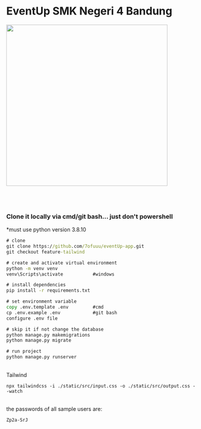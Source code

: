 # EventUp SMK Negeri 4 Bandung

<div>
<img src="https://i.ibb.co/MnCQZS4/eventup4.png" width=427px>
</div>

<br><br>

### Clone it locally via cmd/git bash... just don't powershell
*must use python version 3.8.10
```cmd
# clone
git clone https://github.com/7ofuuu/eventUp-app.git
git checkout feature-tailwind

# create and activate virtual environment
python -m venv venv
venv\Scripts\activate           #windows

# install dependencies
pip install -r requirements.txt

# set environment variable
copy .env.template .env         #cmd
cp .env.example .env            #git bash
configure .env file

# skip it if not change the database
python manage.py makemigrations
python manage.py migrate

# run project
python manage.py runserver
```

<br>
Tailwind

```
npx tailwindcss -i ./static/src/input.css -o ./static/src/output.css --watch
```

<br>
the passwords of all sample users are:

```
Zp2a-SrJ
```
